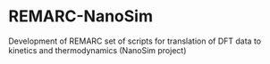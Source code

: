 # REMARC-NanoSim
Development of REMARC set of scripts for translation of DFT data to kinetics and thermodynamics (NanoSim project)
